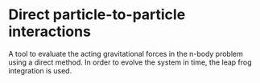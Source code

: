 # Direct particle-to-particle interactions

A tool to evaluate the acting gravitational forces in the n-body problem using a direct method. In order to evolve the system in time, the leap frog integration is used. 
